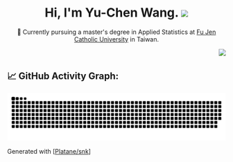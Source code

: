 <h1 align="center">
Hi, I'm Yu-Chen Wang.
  <img src="https://media.giphy.com/media/hvRJCLFzcasrR4ia7z/giphy.gif" width="30">
</h1>

<p align="center">👩 Currently pursuing a master's degree in Applied Statistics at <a href="https://www.fju.edu.tw/" target="_blank" > Fu Jen Catholic University</a> in Taiwan.</p>
<p align="right"><a href="https://git.io/typing-svg"><img src="https://readme-typing-svg.herokuapp.com?font=comfortaa&color=016EEA&size=24&width=600&lines=Nice+to+meet+you!"></a>
<br/></p>

<!--
**yuchenwang89/yuchenwang89** is a ✨ _special_ ✨ repository because its `README.md` (this file) appears on your GitHub profile.

Here are some ideas to get you started:

- 🔭 I’m currently working on ...
- 🌱 I’m currently learning ...
- 👯 I’m looking to collaborate on ...
- 🤔 I’m looking for help with ...
- 💬 Ask me about ...
- 📫 How to reach me: ...
- 😄 Pronouns: ...
- ⚡ Fun fact: ...
-->

## 📈 GitHub Activity Graph:
![](https://raw.githubusercontent.com/yuchenwang89/yuchenwang89/output/github-contribution-grid-snake.svg)
<p>Generated with [<a href=https://github.com/Platane/snk target="_blank">Platane/snk</a>]</p>
